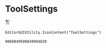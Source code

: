 # ToolSettings
![](/img/ToolSettings.png)

``` CSharp
EditorGUIUtility.IconContent("ToolSettings")
```
```
9060049500849984820
```

